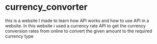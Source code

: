 # currency_convorter
this is a website I made to learn how API works and how to use API in a website. In this website i used a currency rate API to get the currency conversion rates from online to convert the given amount to the required currency type
